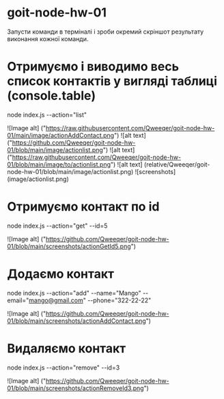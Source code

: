 # goit-node-hw-01

Запусти команди в терміналі і зроби окремий скріншот результату виконання кожної команди.

# Отримуємо і виводимо весь список контактів у вигляді таблиці (console.table)

node index.js --action="list"

![Image alt] ("https://raw.githubusercontent.com/Qweeqer/goit-node-hw-01/main/image/actionAddContact.png")
![alt text] ("https://github.com/Qweeqer/goit-node-hw-01/blob/main/image/actionlist.png")
![alt text] ("https://raw.githubusercontent.com/Qweeqer/goit-node-hw-01/blob/main/image/to/actionlist.png")
![alt text] (relative/Qweeqer/goit-node-hw-01/blob/main/image/actionlist.png)
![screenshots] (image/actionlist.png)

# Отримуємо контакт по id

node index.js --action="get" --id=5

![Image alt] ("https://github.com/Qweeqer/goit-node-hw-01/blob/main/screenshots/actionGetId5.png")

# Додаємо контакт

node index.js --action="add" --name="Mango" --email="mango@gmail.com" --phone="322-22-22"

![Image alt] ("https://github.com/Qweeqer/goit-node-hw-01/blob/main/screenshots/actionAddContact.png")

# Видаляємо контакт

node index.js --action="remove" --id=3

![Image alt] ("https://github.com/Qweeqer/goit-node-hw-01/blob/main/screenshots/actionRemoveId3.png")
